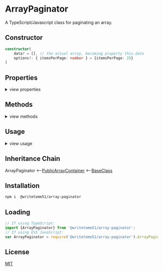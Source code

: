# ArrayPaginator

A TypeScript/Javascript class for paginating an array.


## Constructor

```ts
constructor(
    data? = [], // the actual array, becoming property this.data
    options?: { itemsPerPage: number } = {itemsPerPage: 25}
) 
```

## Properties
<details>
<summary>view properties</summary>

```ts
data : any[]  // the array to be paginated.

className : string // read-only
```
</details>


## Methods
<details>
<summary>view methods</summary>
 
 ```
setItemsPerPage(num): void

getPage(pageNumber): any[]

getCurrentPageNumber(): number
    // returns page asked for in most recent call of this.getPage()

getTotalPages(): number
```
 
 
The methods below are not important to know about in order to use this  
class.  They're inherited from [BaseClass](https://github.com/writetome51/typescript-base-class#baseclass) .
```ts
protected   _createGetterAndOrSetterForEach(
                  propertyNames: string[],
                  configuration: IGetterSetterConfiguration
            ) : void
     /*********************
     Use this method when you have a bunch of properties that need getter and/or 
     setter functions that all do the same thing. You pass in an array of string 
     names of those properties, and the method attaches the same getter and/or 
     setter function to each property.
     IGetterSetterConfiguration is this object:
     {
         get_setterFunction?: (
             propertyName: string, index?: number, propertyNames?: string[]
         ) => Function,
             // get_setterFunction takes the property name as first argument and 
             // returns the setter function.  The setter function must take one 
             // parameter and return void.
     
         get_getterFunction?: (
             propertyName: string, index?: number, propertyNames?: string[]
         ) => Function
             // get_getterFunction takes the property name as first argument and 
             // returns the getter function.  The getter function must return something.
     }
     *********************/ 
   
   
protected   _returnThis_after(voidExpression: any) : this
    // voidExpression is executed, then function returns this.
    // Even if voidExpression returns something, the returned data isn't used.

protected   _errorIfPropertyHasNoValue(
                property: string, // can contain dot-notation, i.e., 'property.subproperty'
                propertyNameInError? = ''
            ) : void
    // If value of this[property] is undefined or null, it triggers fatal error:
    // `The property "${propertyNameInError}" has no value.`
```
</details>  


## Usage
<details>
<summary>view usage</summary>

```ts
// Getting an instance:
let paginator = new ArrayPaginator(
    [1,2,3,4,5,6,7,8,9,10], 
    {itemsPerPage: 5}
);

paginator.getPage(1); // --> [1,2,3,4,5]

paginator.getCurrentPageNumber(); // --> 1

paginator.getTotalPages(); // --> 2

paginator.getPage(2, {itemsPerPage: 4}); // --> [5,6,7,8]

paginator.getCurrentPageNumber(); // --> 2

paginator.getTotalPages(); // --> 3

// Assigning it a new array to paginate:  
paginator.data = [item1, item2, item3, item4];
```
</details>


## Inheritance Chain

ArrayPaginator
<--[PublicArrayContainer](https://github.com/writetome51/public-array-container#publicarraycontainer)
<--[BaseClass](https://github.com/writetome51/typescript-base-class#baseclass)

## Installation

```bash
npm i  @writetome51/array-paginator
```

## Loading

```ts
// If using TypeScript:
import {ArrayPaginator} from '@writetome51/array-paginator';
// If using ES5 JavaScript:
var ArrayPaginator = require('@writetome51/array-paginator').ArrayPaginator;
```


## License
[MIT](https://choosealicense.com/licenses/mit/)
